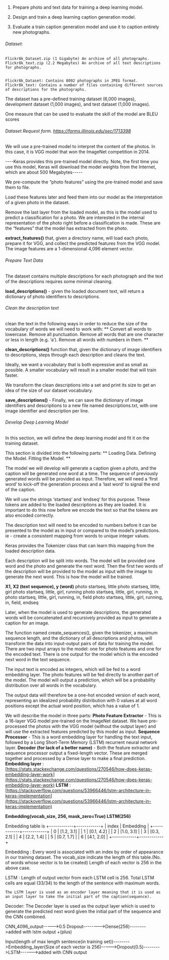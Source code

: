 1. Prepare photo and text data for training a deep learning model.


2. Design and train a deep learning caption generation model.


3. Evaluate a train caption generation model and use it to caption entirely new photographs.


###### Dataset:
    Flickr8k_Dataset.zip (1 Gigabyte) An archive of all photographs.
    Flickr8k_text.zip (2.2 Megabytes) An archive of all text descriptions for photographs.


    Flickr8k_Dataset: Contains 8092 photographs in JPEG format.
    Flickr8k_text: Contains a number of files containing different sources of descriptions for the photographs.


The dataset has a pre-defined training dataset (6,000 images), development dataset (1,000 images), and test dataset (1,000 images).


One measure that can be used to evaluate the skill of the model are BLEU scores

###### Dataset Request form. https://forms.illinois.edu/sec/1713398



We will use a pre-trained model to interpret the content of the photos. In this case, it is VGG model that won the ImageNet competition in 2014.

----Keras provides this pre-trained model directly. Note, the first time you use this model, Keras will download the model weights from the Internet, which are about 500 Megabytes-----


We pre-compute the “photo features” using the pre-trained model and save them to file.

Load these features later and feed them into our model as the interpretation of a given photo in the dataset.

Remove the last layer from the loaded model, as this is the model used to predict a classification for a photo. We are interested in the internal representation of the photo right before a classification is made. These are the “features” that the model has extracted from the photo.

**extract_features()** that, given a directory name, will load each photo, prepare it for VGG, and collect the predicted features from the VGG model. The image features are a 1-dimensional 4,096 element vector.



###### Prepare Text Data

The dataset contains multiple descriptions for each photograph and the text of the descriptions requires some minimal cleaning.

**load_descriptions()** - given the loaded document text, will return a dictionary of photo identifiers to descriptions.




###### Clean the description text

clean the text in the following ways in order to reduce the size of the vocabulary of words we will need to work with:
**
    Convert all words to lowercase.
    Remove all punctuation.
    Remove all words that are one character or less in length (e.g. ‘a’).
    Remove all words with numbers in them.
**


**clean_descriptions()** function that, given the dictionary of image identifiers to descriptions, steps through each description and cleans the text.

Ideally, we want a vocabulary that is both expressive and as small as possible. A smaller vocabulary will result in a smaller model that will train faster.


We transform the clean descriptions into a set and print its size to get an idea of the size of our dataset vocabulary.


**save_descriptions()** - Finally, we can save the dictionary of image identifiers and descriptions to a new file named descriptions.txt, with one image identifier and description per line.






###### Develop Deep Learning Model

In this section, we will define the deep learning model and fit it on the training dataset.

This section is divided into the following parts:
**
    Loading Data.
    Defining the Model.
    Fitting the Model.
**

The model we will develop will generate a caption given a photo, and the caption will be generated one word at a time. The sequence of previously generated words will be provided as input. Therefore, we will need a ‘first word’ to kick-off the generation process and a ‘last word‘ to signal the end of the caption.

We will use the strings ‘startseq‘ and ‘endseq‘ for this purpose. These tokens are added to the loaded descriptions as they are loaded. It is important to do this now before we encode the text so that the tokens are also encoded correctly.

The description text will need to be encoded to numbers before it can be presented to the model as in input or compared to the model’s predictions. ie - create a consistent mapping from words to unique integer values.

Keras provides the Tokenizer class that can learn this mapping from the loaded description data.



Each description will be split into words. The model will be provided one word and the photo and generate the next word. Then the first two words of the description will be provided to the model as input with the image to generate the next word. This is how the model will be trained.


	
**X1,     X2 (text sequence), 								y (word)**
photo	startseq, 									little
photo	startseq, little,								girl
photo	startseq, little, girl, 							running
photo	startseq, little, girl, running, 						in
photo	startseq, little, girl, running, in, 						field
photo	startseq, little, girl, running, in, field, 					endseq


Later, when the model is used to generate descriptions, the generated words will be concatenated and recursively provided as input to generate a caption for an image.


The function named create_sequences(), given the tokenizer, a maximum sequence length, and the dictionary of all descriptions and photos, will transform the data into input-output pairs of data for training the model. There are two input arrays to the model: one for photo features and one for the encoded text. There is one output for the model which is the encoded next word in the text sequence.

The input text is encoded as integers, which will be fed to a word embedding layer. The photo features will be fed directly to another part of the model. The model will output a prediction, which will be a probability distribution over all words in the vocabulary.

The output data will therefore be a one-hot encoded version of each word, representing an idealized probability distribution with 0 values at all word positions except the actual word position, which has a value of 1.



We will describe the model in three parts:
    **Photo Feature Extractor** -  This is a 16-layer VGG model pre-trained on the ImageNet dataset. We have pre-processed the photos with the VGG model (without the output layer) and will use the extracted features predicted by this model as input.
    **Sequence Processor** -  This is a word embedding layer for handling the text input, followed by a Long Short-Term Memory (LSTM) recurrent neural network layer.
    **Decoder (for lack of a better name)** -  Both the feature extractor and sequence processor output a fixed-length vector. These are merged together and processed by a Dense layer to make a final prediction.
    **Embedding layer** :  [https://stats.stackexchange.com/questions/270546/how-does-keras-embedding-layer-work](https://stats.stackexchange.com/questions/270546/how-does-keras-embedding-layer-work) 
             **LSTM** :    [https://stackoverflow.com/questions/53966446/lstm-architecture-in-keras-implementation](https://stackoverflow.com/questions/53966446/lstm-architecture-in-keras-implementation)

   **Embedding(vocab_size, 256, mask_zero=True)
   LSTM(256)**

   Embedding table is 
+------------+------------+
|   index    |  Embedding |
+------------+------------+
|     0      | [1.2, 3.1] |
|     1      | [0.1, 4.2] |
|     2      | [1.0, 3.1] |
|     3      | [0.3, 2.1] |
|     4      | [2.2, 1.4] |
|     5      | [0.7, 1.7] |
|     6      | [4.1, 2.0] |
+------------+------------+

Embedding : 
	Every word is associated with an index by order of appearance in our training dataset.
	The vocab_size indicate the length of this table.(No. of words whose vector is to be created)
	Length of each vector is 256 in the above case.

LSTM :
	Length of output vector from each LSTM cell is 256.
	Total LSTM cells are equal (33/34) to the length of the sentence with maximum words.

	The LSTM layer is used as an encoder layer meaning that it is used as an input layer to take the initial part of the caption(sequence).

Decoder:
	The Decoder layer is used as the output layer which is used to generate the predicted next word given the initial part of the sequence and the CNN combined.

CNN_4096_output----->0.5 Dropout-------->Dense(256)-------->added with lstm output
						   	+(plus)

Input(length of max length sentence(in training set))-------->Embedding_layer(Size of each vector is 256)----->Dropout(0.5)-------->LSTM------>added with CNN output
